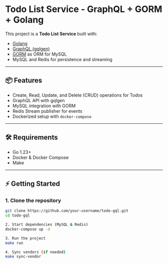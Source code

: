 # Todo List Service - GraphQL + GORM + Golang

This project is a **Todo List Service** built with:

- [Golang](https://golang.org/)
- [GraphQL (gqlgen)](https://gqlgen.com/)
- [GORM](https://gorm.io/) as ORM for MySQL
- MySQL and Redis for persistence and streaming

---

## 📦 Features

- Create, Read, Update, and Delete (CRUD) operations for Todos
- GraphQL API with gqlgen
- MySQL integration with GORM
- Redis Stream publisher for events
- Dockerized setup with `docker-compose`

---

## 🛠️ Requirements

- Go 1.23+
- Docker & Docker Compose
- Make

---

## ⚡ Getting Started

### 1. Clone the repository
```bash
git clone https://github.com/your-username/todo-gql.git
cd todo-gql

2. Start dependencies (MySQL & Redis)
docker-compose up -d

3. Run the project
make run

4. Sync vendors (if needed)
make sync-vendor